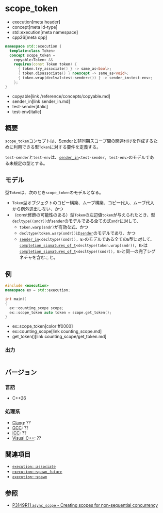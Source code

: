 # scope_token
* execution[meta header]
* concept[meta id-type]
* std::execution[meta namespace]
* cpp26[meta cpp]

```cpp
namespace std::execution {
  template<class Token>
  concept scope_token =
    copyable<Token> &&
    requires(const Token token) {
      { token.try_associate() } -> same_as<bool>;
      { token.disassociate() } noexcept -> same_as<void>;
      { token.wrap(declval<test-sender>()) } -> sender_in<test-env>;
    };
}
```
* copyable[link /reference/concepts/copyable.md]
* sender_in[link sender_in.md]
* test-sender[italic]
* test-env[italic]

## 概要
`scope_token`コンセプトは、[Sender](sender.md)と非同期スコープ間の関連付けを作成するために利用できる型`Token`に対する要件を定義する。

`test-sender`と`test-env`は、[`sender_in`](sender_in.md)`<test-sender, test-env>`のモデルである未規定の型とする。


## モデル
型`Token`は、次のとき`scope_token`のモデルとなる。

- `Token`型オブジェクトのコピー構築、ムーブ構築、コピー代入、ムーブ代入から例外送出しない、かつ
- （const修飾の可能性のある）型`Token`の左辺値`token`が与えられたとき、型`decltype((sndr))`が[`sender`](sender.md)のモデルである全ての式`sndr`に対して、
    - `token.warp(sndr)`が有効な式、かつ
    - `decltype(token.warp(sndr))`は[`sender`](sender.md)のモデルであり、かつ
    - [`sender_in`](sender_in.md)`<decltype((sndr)), E>`のモデルである全ての`E`型に対して、[`completion_signatures_of_t`](completion_signatures_of_t.md)`<decltype(token.wrap(sndr)), E>`は[`completion_signatures_of_t`](completion_signatures_of_t.md)`<decltype((sndr)), E>`と同一の完了シグネチャを含むこと。


## 例
```cpp example
#include <execution>
namespace ex = std::execution;

int main()
{
  ex::counting_scope scope;
  ex::scope_token auto token = scope.get_token();
}
```
* ex::scope_token[color ff0000]
* ex::counting_scope[link counting_scope.md]
* get_token()[link counting_scope/get_token.md]

### 出力
```
```


## バージョン
### 言語
- C++26

### 処理系
- [Clang](/implementation.md#clang): ??
- [GCC](/implementation.md#gcc): ??
- [ICC](/implementation.md#icc): ??
- [Visual C++](/implementation.md#visual_cpp): ??


## 関連項目
- [`execution::associate`](associate.md)
- [`execution::spawn_future`](spawn_future.md)
- [`execution::spawn`](spawn.md)


## 参照
- [P3149R11 `async_scope` - Creating scopes for non-sequential concurrency](https://open-std.org/jtc1/sc22/wg21/docs/papers/2025/p3149r11.html)
